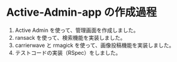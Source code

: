 # Active-Admin-app の作成過程

1. Active Admin を使って、管理画面を作成しました。
2. ransack を使って、検索機能を実装しました。
3. carrierwave と rmagick を使って、画像投稿機能を実装しました。
4. テストコードの実装（RSpec）をしました。
